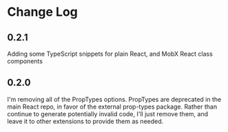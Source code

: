 # Change Log

## 0.2.1

Adding some TypeScript snippets for plain React, and MobX React class components

## 0.2.0

I'm removing all of the PropTypes options.  PropTypes are deprecated in the main React repo, in favor of the external prop-types package.  Rather than continue to generate potentially invalid code, I'll just remove them, and leave it to other extensions to provide them as needed.